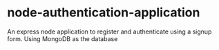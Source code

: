 # node-authentication-application
An express node application to register and authenticate using a signup form. Using MongoDB as the database
